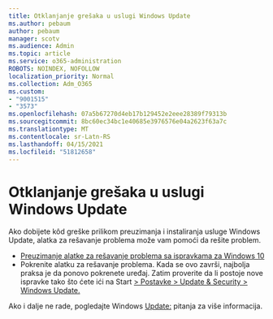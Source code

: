 ```yaml
---
title: Otklanjanje grešaka u uslugi Windows Update
ms.author: pebaum
author: pebaum
manager: scotv
ms.audience: Admin
ms.topic: article
ms.service: o365-administration
ROBOTS: NOINDEX, NOFOLLOW
localization_priority: Normal
ms.collection: Adm_O365
ms.custom:
- "9001515"
- "3573"
ms.openlocfilehash: 07a5b67270d4eb17b129452e2eee28389f79313b
ms.sourcegitcommit: 8bc60ec34bc1e40685e3976576e04a2623f63a7c
ms.translationtype: MT
ms.contentlocale: sr-Latn-RS
ms.lasthandoff: 04/15/2021
ms.locfileid: "51812658"
---
```

# <a name="fix-windows-update-errors"></a>Otklanjanje grešaka u uslugi Windows Update

Ako dobijete kôd greške prilikom preuzimanja i instaliranja usluge Windows Update, alatka za rešavanje problema može vam pomoći da rešite problem. 

- [Preuzimanje alatke za rešavanje problema sa ispravkama za Windows 10](https://support.microsoft.com/help/4027322/windows-update-troubleshooter)
- Pokrenite alatku za rešavanje problema. Kada se ovo završi, najbolja praksa je da ponovo pokrenete uređaj. Zatim proverite da li postoje nove ispravke tako što ćete ići na Start [> Postavke > Update & Security > Windows Update.](ms-settings:windowsupdate)

Ako i dalje ne rade, pogledajte Windows [Update:](https://support.microsoft.com/help/12373/windows-update-faq) pitanja za više informacija.
